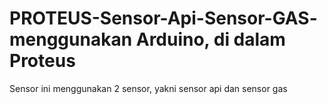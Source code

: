 # PROTEUS-Sensor-Api-Sensor-GAS- menggunakan Arduino, di dalam Proteus

Sensor ini menggunakan 2 sensor, yakni sensor api dan sensor gas

